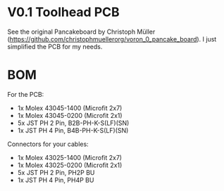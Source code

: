 # V0.1 Toolhead PCB

See the original Pancakeboard by Christoph Müller (https://github.com/christophmuellerorg/voron_0_pancake_board). I just simplified the PCB for my needs.

# BOM

For the PCB:
- 1x Molex 43045-1400 (Microfit 2x7) 
- 1x Molex 43045-0200 (Microfit 2x1)
- 5x JST PH 2 Pin, B2B-PH-K-S(LF)(SN)
- 1x JST PH 4 Pin, B4B-PH-K-S(LF)(SN)

Connectors for your cables:
- 1x Molex 43025-1400 (Microfit 2x7)
- 1x Molex 43025-0200 (Microfit 2x1)
- 5x JST PH 2 Pin, PH2P BU
- 1x JST PH 4 Pin, PH4P BU

